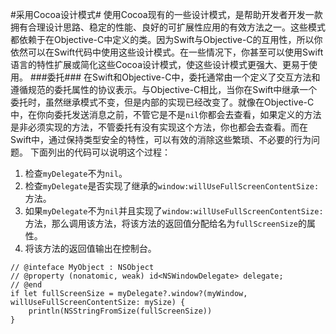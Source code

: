 #采用Cocoa设计模式#
使用Cocoa现有的一些设计模式，是帮助开发者开发一款拥有合理设计思路、稳定的性能、良好的可扩展性应用的有效方法之一。这些模式都依赖于在Objective-C中定义的类。因为Swift与Objective-C的互用性，所以你依然可以在Swift代码中使用这些设计模式。在一些情况下，你甚至可以使用Swift语言的特性扩展或简化这些Cocoa设计模式，使这些设计模式更强大、更易于使用。
###委托###
在Swift和Objective-C中，委托通常由一个定义了交互方法和遵循规范的委托属性的协议表示。与Objective-C相比，当你在Swift中继承一个委托时，虽然继承模式不变，但是内部的实现已经改变了。就像在Objective-C中，在你向委托发送消息之前，不管它是不是`nil`你都会去查看，如果定义的方法是非必须实现的方法，不管委托有没有实现这个方法，你也都会去查看。而在Swift中，通过保持类型安全的特性，可以有效的消除这些繁琐、不必要的行为问题。
下面列出的代码可以说明这个过程：<br />
1. 检查`myDelegate`不为`nil`。<br />
2. 检查`myDelegate`是否实现了继承的`window:willUseFullScreenContentSize:`方法。<br />
3. 如果`myDelegate`不为`nil`并且实现了`window:willUseFullScreenContentSize:`方法，那么调用该方法，将该方法的返回值分配给名为`fullScreenSize`的属性。<br />
4. 将该方法的返回值输出在控制台。<br />
```
// @inteface MyObject : NSObject
// @property (nonatomic, weak) id<NSWindowDelegate> delegate;
// @end
if let fullScreenSize = myDelegate?.window?(myWindow, willUseFullScreenContentSize: mySize) {
    println(NSStringFromSize(fullScreenSize))
}
```
